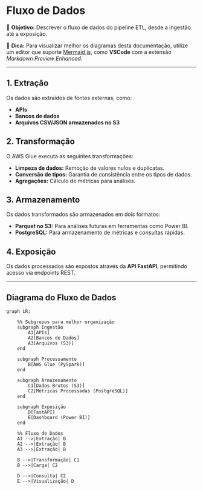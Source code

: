 # Fluxo de Dados

📌 **Objetivo:** Descrever o fluxo de dados do pipeline ETL, desde a ingestão até a exposição.

📝 **Dica:** Para visualizar melhor os diagramas desta documentação, utilize um editor que suporte [Mermaid.js](https://mermaid.js.org/), como **VSCode** com a extensão *Markdown Preview Enhanced*.

---

## 1. Extração
Os dados são extraídos de fontes externas, como:
- **APIs**
- **Bancos de dados**
- **Arquivos CSV/JSON armazenados no S3**

## 2. Transformação
O AWS Glue executa as seguintes transformações:
- **Limpeza de dados:** Remoção de valores nulos e duplicatas.
- **Conversão de tipos:** Garantia de consistência entre os tipos de dados.
- **Agregações:** Cálculo de métricas para análises.

## 3. Armazenamento
Os dados transformados são armazenados em dois formatos:
- **Parquet no S3:** Para análises futuras em ferramentas como Power BI.
- **PostgreSQL:** Para armazenamento de métricas e consultas rápidas.

## 4. Exposição
Os dados processados são expostos através da **API FastAPI**, permitindo acesso via endpoints REST.

---

## Diagrama do Fluxo de Dados

```mermaid
graph LR;
    
    %% Subgrupos para melhor organização
    subgraph Ingestão
        A1[APIs]
        A2[Bancos de Dados]
        A3[Arquivos (S3)]
    end

    subgraph Processamento
        B[AWS Glue (PySpark)]
    end

    subgraph Armazenamento
        C1[Dados Brutos (S3)]
        C2[Métricas Processadas (PostgreSQL)]
    end

    subgraph Exposição
        D[FastAPI]
        E[Dashboard (Power BI)]
    end

    %% Fluxo de Dados
    A1 -->|Extração| B
    A2 -->|Extração| B
    A3 -->|Extração| B

    B -->|Transformação| C1
    B -->|Carga| C2

    D -->|Consulta| C2
    E -->|Visualização| D
